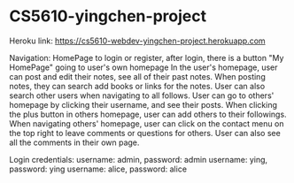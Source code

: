 # CS5610-yingchen-project
Heroku link: https://cs5610-webdev-yingchen-project.herokuapp.com

Navigation: HomePage to login or register, after login, there is a button "My HomePage" going to user's own homepage
In the user's homepage, user can post and edit their notes, see all of their past notes. When posting notes, they can search add
books or links for the notes. User can also search other users when navigating to all follows. User can go to others' homepage
by clicking their username, and see their posts. When clicking the plus button in others homepage, user can add others to
their followings. When navigating others' homepage, user can click on the contact menu on the top right to leave comments or questions
for others. User can also see all the comments in their own page.

Login credentials:
username: admin, password: admin
username: ying, password: ying
username: alice, password: alice
